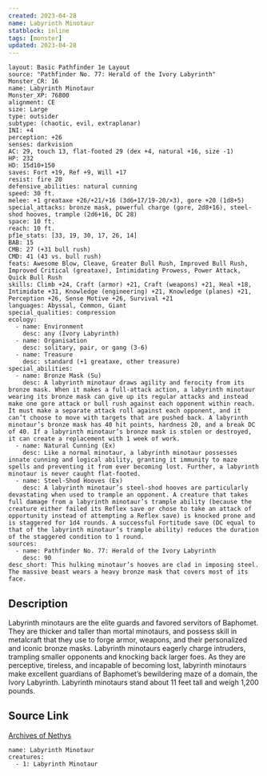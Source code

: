 ```yaml
---
created: 2023-04-28
name: Labyrinth Minotaur
statblock: inline
tags: [monster]
updated: 2023-04-28
---
```

```statblock
layout: Basic Pathfinder 1e Layout
source: "Pathfinder No. 77: Herald of the Ivory Labyrinth"
Monster_CR: 16
name: Labyrinth Minotaur
Monster_XP: 76800
alignment: CE
size: Large
type: outsider
subtype: (chaotic, evil, extraplanar)
INI: +4
perception: +26
senses: darkvision
AC: 29, touch 13, flat-footed 29 (dex +4, natural +16, size -1)
HP: 232
HD: 15d10+150
saves: Fort +19, Ref +9, Will +17
resist: fire 20
defensive_abilities: natural cunning
speed: 30 ft.
melee: +1 greataxe +26/+21/+16 (3d6+17/19-20/×3), gore +20 (1d8+5)
special_attacks: bronze mask, powerful charge (gore, 2d8+16), steel-shod hooves, trample (2d6+16, DC 28)
space: 10 ft.
reach: 10 ft.
pf1e_stats: [33, 19, 30, 17, 26, 14]
BAB: 15
CMB: 27 (+31 bull rush)
CMD: 41 (43 vs. bull rush)
feats: Awesome Blow, Cleave, Greater Bull Rush, Improved Bull Rush, Improved Critical (greataxe), Intimidating Prowess, Power Attack, Quick Bull Rush
skills: Climb +24, Craft (armor) +21, Craft (weapons) +21, Heal +18, Intimidate +31, Knowledge (engineering) +21, Knowledge (planes) +21, Perception +26, Sense Motive +26, Survival +21
languages: Abyssal, Common, Giant
special_qualities: compression
ecology:
  - name: Environment
    desc: any (Ivory Labyrinth)
  - name: Organisation
    desc: solitary, pair, or gang (3-6)
  - name: Treasure
    desc: standard (+1 greataxe, other treasure)
special_abilities:
  - name: Bronze Mask (Su)
    desc: A labyrinth minotaur draws agility and ferocity from its bronze mask. When it makes a full-attack action, a labyrinth minotaur wearing its bronze mask can give up its regular attacks and instead make one gore attack or bull rush against each opponent within reach. It must make a separate attack roll against each opponent, and it can’t choose to move with targets that are pushed back. A labyrinth minotaur’s bronze mask has 40 hit points, hardness 20, and a break DC of 40. If a labyrinth minotaur’s bronze mask is stolen or destroyed, it can create a replacement with 1 week of work.
  - name: Natural Cunning (Ex)
    desc: Like a normal minotaur, a labyrinth minotaur possesses innate cunning and logical ability, granting it immunity to maze spells and preventing it from ever becoming lost. Further, a labyrinth minotaur is never caught flat-footed.
  - name: Steel-Shod Hooves (Ex)
    desc: A labyrinth minotaur’s steel-shod hooves are particularly devastating when used to trample an opponent. A creature that takes full damage from a labyrinth minotaur’s trample ability (because the creature either failed its Reflex save or chose to take an attack of opportunity instead of attempting a Reflex save) is knocked prone and is staggered for 1d4 rounds. A successful Fortitude save (DC equal to that of the labyrinth minotaur’s trample ability) reduces the duration of the staggered condition to 1 round.
sources:
  - name: Pathfinder No. 77: Herald of the Ivory Labyrinth
    desc: 90
desc_short: This hulking minotaur’s hooves are clad in imposing steel. The massive beast wears a heavy bronze mask that covers most of its face.
```
## Description
Labyrinth minotaurs are the elite guards and favored servitors of Baphomet. They are thicker and taller than mortal minotaurs, and possess skill in metalcraft that they use to forge armor, weapons, and their personalized and iconic bronze masks. Labyrinth minotaurs eagerly charge intruders, trampling smaller opponents and knocking back larger foes. As they are perceptive, tireless, and incapable of becoming lost, labyrinth minotaurs make excellent guardians of Baphomet’s bewildering maze of a domain, the Ivory Labyrinth. Labyrinth minotaurs stand about 11 feet tall and weigh 1,200 pounds.
## Source Link
[Archives of Nethys](https://aonprd.com/MonsterDisplay.aspx?ItemName=Labyrinth%20Minotaur)
```encounter-table
name: Labyrinth Minotaur
creatures:
  - 1: Labyrinth Minotaur
```
